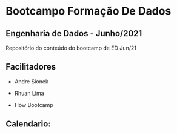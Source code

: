 # Bootcampo Formação De Dados

## Engenharia de Dados - Junho/2021

Repositório do conteúdo do bootcamp de ED Jun/21

## Facilitadores

* Andre Sionek
* Rhuan Lima

* How Bootcamp

## Calendario:
